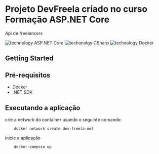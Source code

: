 # Projeto DevFreela criado no curso Formação ASP.NET Core

Api de freelancers

![technology ASP.NET Core](https://img.shields.io/badge/techonolgy-ASP.NET_core-blue)
![techonolgy CSharp](https://img.shields.io/badge/techonolgy-CSharp-blueviolet)
![technology Docker](https://img.shields.io/badge/techonolgy-Docker-blue)

## Getting Started

## Pré-requisitos

- Docker
- .NET SDK

## Executando a aplicação

crie a network do container usando o seguinte comando:

```
    docker network create dev-freela-net
```


inicie a aplicação

```
    docker-compose up
```